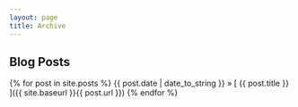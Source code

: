 ```yaml
---
layout: page
title: Archive
---
```


## Blog Posts

{% for post in site.posts %}
   {{ post.date | date_to_string  }} &raquo; [ {{ post.title  }}  ]({{ site.baseurl }}{{ post.url  }})
{% endfor %}
